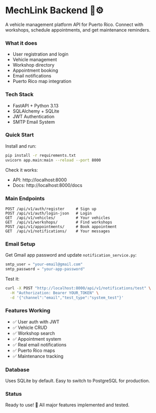 # MechLink Backend 🚗⚙️

A vehicle management platform API for Puerto Rico. Connect with workshops, schedule appointments, and get maintenance reminders.

### What it does
- User registration and login
- Vehicle management 
- Workshop directory
- Appointment booking
- Email notifications
- Puerto Rico map integration

### Tech Stack
- FastAPI + Python 3.13
- SQLAlchemy + SQLite
- JWT Authentication
- SMTP Email System

### Quick Start

Install and run:
```bash
pip install -r requirements.txt
uvicorn app.main:main --reload --port 8000
```

Check it works:
- API: http://localhost:8000
- Docs: http://localhost:8000/docs

### Main Endpoints

```
POST /api/v1/auth/register     # Sign up
POST /api/v1/auth/login-json   # Login
GET  /api/v1/vehicles/         # Your vehicles
GET  /api/v1/workshops/        # Find workshops
POST /api/v1/appointments/     # Book appointment
GET  /api/v1/notifications/    # Your messages
```

### Email Setup

Get Gmail app password and update `notification_service.py`:
```python
smtp_user = "your-email@gmail.com"
smtp_password = "your-app-password"
```

Test it:
```bash
curl -X POST "http://localhost:8000/api/v1/notifications/test" \
  -H "Authorization: Bearer YOUR_TOKEN" \
  -d '{"channel":"email","test_type":"system_test"}'
```

### Features Working
- ✅ User auth with JWT
- ✅ Vehicle CRUD
- ✅ Workshop search
- ✅ Appointment system
- ✅ Real email notifications
- ✅ Puerto Rico maps
- ✅ Maintenance tracking

### Database
Uses SQLite by default. Easy to switch to PostgreSQL for production.

### Status
Ready to use! 🚀 All major features implemented and tested.